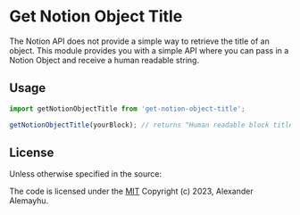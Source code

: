 # Get Notion Object Title

The Notion API does not provide a simple way to retrieve the title of an object.
This module provides you with a simple API where you can pass in a Notion Object
and receive a human readable string.


## Usage

```typescript
import getNotionObjectTitle from 'get-notion-object-title';

getNotionObjectTitle(yourBlock); // returns "Human readable block title"
```

## License

Unless otherwise specified in the source:

The code is licensed under the [MIT](./LICENSE) Copyright (c) 2023, Alexander Alemayhu.